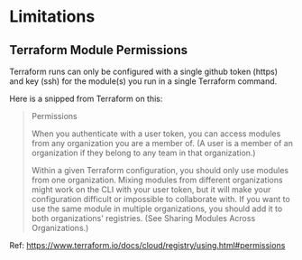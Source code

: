 # Limitations


## Terraform Module Permissions

Terraform runs can only be configured with a single github token (https) and key (ssh) for the module(s) you run in a single Terraform command. 

Here is a snipped from Terraform on this: 

> Permissions
>
> When you authenticate with a user token, you can access modules from any organization you are a member of. (A user is a member of an organization if they belong to any team in that organization.)
>
> Within a given Terraform configuration, you should only use modules from one organization. Mixing modules from different organizations might work on the CLI with your user token, but it will make your configuration difficult or impossible to collaborate with. If you want to use the same module in multiple organizations, you should add it to both organizations' registries. (See Sharing Modules Across Organizations.)

Ref: https://www.terraform.io/docs/cloud/registry/using.html#permissions

